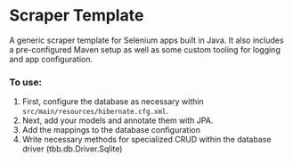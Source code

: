 # Scraper Template

A generic scraper template for Selenium apps built in Java. It also includes a pre-configured Maven setup as well as some custom tooling for logging and app configuration. 


### To use:

1. First, configure the database as necessary within `src/main/resources/hibernate.cfg.xml`.
1. Next, add your models and annotate them with JPA.
1. Add the mappings to the database configuration
1. Write necessary methods for specialized CRUD within the database driver (tbb.db.Driver.Sqlite)